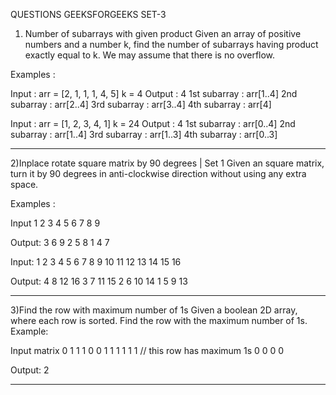  QUESTIONS GEEKSFORGEEKS SET-3
 
 1) Number of subarrays with given product
Given an array of positive numbers and a number k, find the number of subarrays having product exactly equal to k. We may assume that there is no overflow.

Examples :

Input : arr = [2, 1, 1, 1, 4, 5]
        k = 4
Output : 4
1st subarray : arr[1..4]
2nd subarray : arr[2..4]
3rd subarray : arr[3..4]
4th subarray : arr[4]

Input : arr = [1, 2, 3, 4, 1]
        k = 24
Output : 4
1st subarray : arr[0..4]
2nd subarray : arr[1..4]
3rd subarray : arr[1..3]
4th subarray : arr[0..3]

---------------------------------------------------------------------------------------------------------------------

2)Inplace rotate square matrix by 90 degrees | Set 1
Given an square matrix, turn it by 90 degrees in anti-clockwise direction without using any extra space.

Examples :

Input
 1  2  3
 4  5  6
 7  8  9

Output:
 3  6  9 
 2  5  8 
 1  4  7 

Input:
 1  2  3  4 
 5  6  7  8 
 9 10 11 12 
13 14 15 16 

Output:
 4  8 12 16 
 3  7 11 15 
 2  6 10 14 
 1  5  9 13

 ------------------------------------------------------------------------------------------------------------------------

 3)Find the row with maximum number of 1s
Given a boolean 2D array, where each row is sorted. Find the row with the maximum number of 1s.
Example:

Input matrix
0 1 1 1
0 0 1 1
1 1 1 1  // this row has maximum 1s
0 0 0 0

Output: 2

-------------------------------------------------------------------------------------------------------------------------




